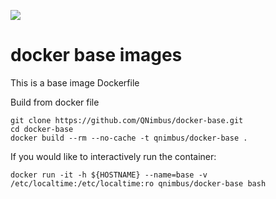 [![](https://badge.imagelayers.io/qnimbus/docker-base:0.1.1.svg)](https://imagelayers.io/?images=qnimbus/docker-base:0.1.1 'Get your own badge on imagelayers.io')
# docker base images
This is a base image Dockerfile

Build from docker file
```
git clone https://github.com/QNimbus/docker-base.git
cd docker-base
docker build --rm --no-cache -t qnimbus/docker-base .
```

If you would like to interactively run the container:
```
docker run -it -h ${HOSTNAME} --name=base -v /etc/localtime:/etc/localtime:ro qnimbus/docker-base bash
```

